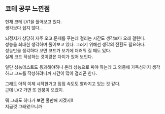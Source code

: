 
## 코테 공부 느낀점

현재 코테 LV1을 풀어보고 있다.   
생각보다 쉽지 않다..   

뇌정지가 상당히 자주 오고.문제를 푸는데 걸리는 시간도 생각보다 오래 걸린다.   
성능을 최대한 생각하며 풀어보고 있다.   그러기 위해선 생각의 전환도 필요하다.   
성능만을 생각하다 보면 코드가 보기에 더러워 질 때도 있다.  
실제 코드 작성하는 것이랑은 차이가 있어 보인다.   

일단 성능테스트도 통과해야하니 온리 성능으로 짜야 하는데 그 와중에 가독성까지 생각하고 코드를 작성하려니까 시간이 많이 걸리곤 한다.   

그래도 아직 이제 시작한거고 점점 속도도 빨라지고 있는 것 같다.   
근데 LV2 가면 또 멘붕이 오겠지.   

뭐 그래도 하다가 보면 풀만해 지겠지!!   
지금껏 그래왔으니까